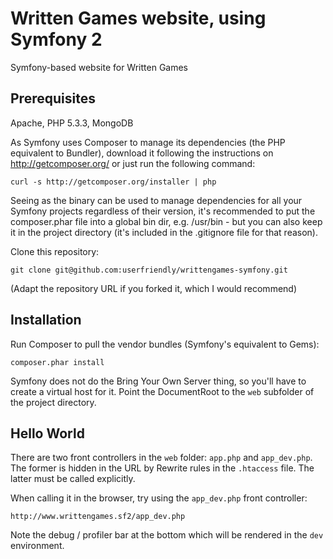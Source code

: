 Written Games website, using Symfony 2
======================================

Symfony-based website for Written Games

Prerequisites
-------------

Apache, PHP 5.3.3, MongoDB

As Symfony uses Composer to manage its dependencies (the PHP equivalent to
Bundler), download it following the instructions on http://getcomposer.org/
or just run the following command:

    curl -s http://getcomposer.org/installer | php

Seeing as the binary can be used to manage dependencies for all your Symfony
projects regardless of their version, it's recommended to put the composer.phar
file into a global bin dir, e.g. /usr/bin - but you can also keep it in the
project directory (it's included in the .gitignore file for that reason).

Clone this repository:

    git clone git@github.com:userfriendly/writtengames-symfony.git

(Adapt the repository URL if you forked it, which I would recommend)

Installation
------------

Run Composer to pull the vendor bundles (Symfony's equivalent to Gems):

    composer.phar install

Symfony does not do the Bring Your Own Server thing, so you'll have to create a
virtual host for it. Point the DocumentRoot to the `web` subfolder of the project
directory.

Hello World
-----------

There are two front controllers in the `web` folder: `app.php` and `app_dev.php`.
The former is hidden in the URL by Rewrite rules in the `.htaccess` file. The
latter must be called explicitly.

When calling it in the browser, try using the `app_dev.php` front controller:

    http://www.writtengames.sf2/app_dev.php

Note the debug / profiler bar at the bottom which will be rendered in the `dev`
environment.
